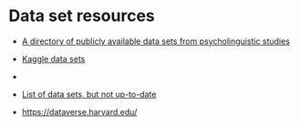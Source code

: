 
# Data set resources

- [A directory of publicly available data sets from psycholinguistic studies](https://github.com/tmalsburg/PsychlingDatasets/wiki/A-directory-of-publicly-available-data-sets-from-psycholinguistic-studies) 
- [Kaggle data sets](https://www.kaggle.com/datasets)
- 


- [List of data sets, but not up-to-date](http://www.dataonthemind.org/data-resources)
- https://dataverse.harvard.edu/

